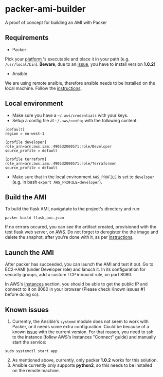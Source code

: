 # packer-ami-builder
A proof of concept for building an AMI with Packer

## Requirements
* Packer

Pick your [platform
](https://www.packer.io/downloads.html "Packer")'s executable and place it in your path (e.g. `/usr/local/bin`).
**Beware**, due to an [issue](https://github.com/hashicorp/packer/issues/5142), you have to install version **1.0.2**!
* Ansible

We are using remote ansible, therefore ansible needs to be installed on the local machine. Follow the [instructions](http://docs.ansible.com/ansible/latest/intro_installation.html "Ansible").

## Local environment
* Make sure you have a `~/.aws/credentials` with your keys.
* Setup a config file at `~/.aws/config` with the following content:
```
[default]
region = eu-west-1

[profile developer]
role_arn=arn:aws:iam::490532000571:role/Developer
source_profile = default

[profile terraform]
role_arn=arn:aws:iam::490532000571:role/Terraformer
source_profile = default
```
* Make sure that in the local environment `AWS_PROFILE` is set to `developer` (e.g. in bash `export AWS_PROFILE=developer`).

## Build the AMI
To build the flask AMI, navigatate to the project's directory and run:

`packer build flask_ami.json`

If no errrors occured, you can see the artifact created, provisioned with the test flask web server, on [AWS](https://eu-west-1.console.aws.amazon.com/ec2/v2/home?region=eu-west-1#Images:sort=name "AWS"). Do not forget to deregister the the image and delete the snaphot, after you're done with it, as per [instructions](https://www.packer.io/intro/getting-started/build-image.html "Packer instructions").

## Launch the AMI
After packer has succeeded, you can launch the AMI and test it out. Go to EC2->AMI (under Developer role) and lanuch it. In its configuration for security groups, add a custom TCP inbound rule, on port 8080. 

In AWS's [Instances](https://eu-west-1.console.aws.amazon.com/ec2/v2/home?region=eu-west-1#Instances:sort=desc:launchTime "Instances") section, you should be able to get the public IP and connect to it on 8080 in your browser (Please check Known issues #1 before doing so). 

## Known issues
1. Currently, the Ansible's `systemd` module does not seem to work with Packer, or it needs some extra configuration. Could be because of a known [issue](https://github.com/ansible/ansible/pull/23904) with the current version. For that reason, you need to ssh to the instance (follow AWS's Instances "Connect" guide) and manually start the service:

`sudo systemctl start app`

2. As mentioned above, currently, only packer **1.0.2** works for this solution.
3. Ansible currently only supports **python2**, so this needs to be installed on the remote machine.
